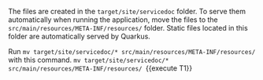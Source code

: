 The files are created in the `target/site/servicedoc` folder. To serve them automatically when running the application, move the files to the `src/main/resources/META-INF/resources/` folder. Static files located in this folder are automatically served by Quarkus.





Run `mv target/site/servicedoc/* src/main/resources/META-INF/resources/` with this command.
`mv target/site/servicedoc/* src/main/resources/META-INF/resources/ `{{execute T1}} 




